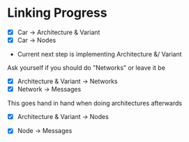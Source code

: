 # Linking Progress

- [x] Car -> Architecture & Variant 
- [x] Car -> Nodes 

- Current next step is implementing Architecture &/ Variant 

Ask yourself if you should do "Networks" or leave it be
- [x] Architecture & Variant -> Networks 
- [x] Network -> Messages

This goes hand in hand when doing architectures afterwards
- [x] Architecture & Variant -> Nodes 
  
- [x] Node -> Messages